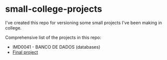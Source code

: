 # small-college-projects
I've created this repo for versioning some small projects I've been making in college.

Comprehensive list of the projects in this repo:

* IMD0041 - BANCO DE DADOS (databases)
 * [Final project](tree/master/IMD0041-banco-de-dados/final-project) 
